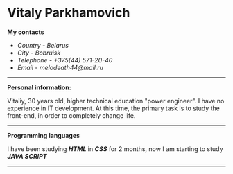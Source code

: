 # Vitaly Parkhamovich
**My contacts**

* _Country - Belarus_
* _City - Bobruisk_
* _Telephone - +375(44) 571-20-40_
* _Email - melodeath44@mail.ru_
___

**Personal information:**

Vitaliy, 30 years old, higher technical education "power engineer". I have no experience in IT development. At this time, the primary task is to study the front-end, in order to completely change life.
___

**Programming languages**

I have been studying ___HTML___ in ___CSS___ for 2 months, now I am starting to study ___JAVA SCRIPT___

___

